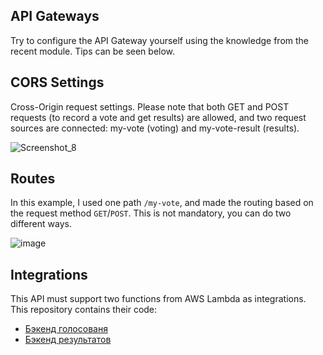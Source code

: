 ## API Gateways

Try to configure the API Gateway yourself using the knowledge from the recent module. Tips can be seen below.

## CORS Settings
Cross-Origin request settings. Please note that both GET and POST requests (to record a vote and get results) are allowed, and two request sources are connected: my-vote (voting) and my-vote-result (results).

![Screenshot_8](https://user-images.githubusercontent.com/4441068/213271979-4f02d074-434b-4dc0-ab67-d68e54af215c.png)


## Routes

In this example, I used one path `/my-vote`, and made the routing based on the request method `GET`/`POST`. This is not mandatory, you can do two different ways.

![image](https://user-images.githubusercontent.com/1742301/106399262-dfff2d80-6417-11eb-9222-45eea37637e2.png)

## Integrations

This API must support two functions from AWS Lambda as integrations. This repository contains their code:

* [Бэкенд голосованя](../voting-backend)
* [Бэкенд результатов](../result-backend)
